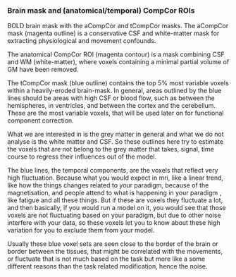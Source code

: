 ### Brain mask and (anatomical/temporal) CompCor ROIs

BOLD brain mask with the aCompCor and tCompCor masks. The aCompCor mask (magenta outline) is a conservative CSF and white-matter mask for extracting physiological and movement confounds.  

The anatomical CompCor ROI (magenta contour) is a mask combining CSF and WM (white-matter), where voxels containing a minimal partial volume of GM have been removed.

The tCompCor mask (blue outline) contains the top 5% most variable voxels within a heavily-eroded brain-mask. In general, areas outlined by the blue lines should be areas with high CSF or blood flow, such as between the hemispheres, in ventricles, and between the cortex and the cerebellum. These are the most variable voxels, that will be used later on for functional component correction.

What we are interested in is the grey matter in general and what we do not analyse is the white matter and CSF. So these outlines here try to estimate the voxels that are not belong to the grey matter that takes, signal, time course to regress their influences out of the model. 

The blue lines, the temporal components, are the voxels that reflect very high fluctuation. Because what you would expect in mri, like a linear trend, like how the things changes related to your paradigm, because of the magnetisation, and people attend to what is happening in your paradigm , like fatigue and all these things. But if these are voxels they fluctuate a lot, and then basically, if you would run a model on it, you would see that those voxels are not fluctuating based on your paradigm, but due to other noise interfere with your data, so these voxels let you to know about these high variation for you to exclude them from your model. 

Usually these blue voxel sets are seen close to the border of the brain or border between the tissues, that might be correlated with the movements, or fluctuate that is not much based on the task but more like a some different reasons than the task related modification, hence the noise.  